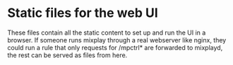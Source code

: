 # Static files for the web UI
These files contain all the static content to set up and run the UI in a browser. If someone runs mixplay through a real webserver like nginx, they could run a rule that only requests for /mpctrl\* are forwarded to mixplayd, the rest can be served as files from here.
